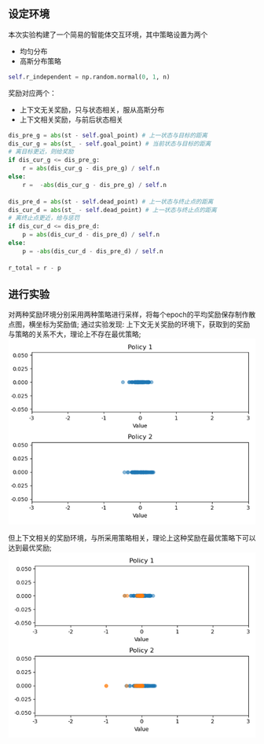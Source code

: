 ## 设定环境
本次实验构建了一个简易的智能体交互环境，其中策略设置为两个
- 均匀分布
- 高斯分布策略
```python
self.r_independent = np.random.normal(0, 1, n)
```
奖励对应两个：
- 上下文无关奖励，只与状态相关，服从高斯分布
- 上下文相关奖励，与前后状态相关
```python
dis_pre_g = abs(st - self.goal_point) # 上一状态与目标的距离
dis_cur_g = abs(st_ - self.goal_point) # 当前状态与目标的距离
# 离目标更近，则给奖励
if dis_cur_g <= dis_pre_g:
    r = abs(dis_cur_g - dis_pre_g) / self.n
else:
    r =  -abs(dis_cur_g - dis_pre_g) / self.n

dis_pre_d = abs(st - self.dead_point) # 上一状态与终止点的距离
dis_cur_d = abs(st_ - self.dead_point) # 上一状态与终止点的距离
# 离终止点更近，给与惩罚
if dis_cur_d <= dis_pre_d:
    p = abs(dis_cur_d - dis_pre_d) / self.n
else:
    p = -abs(dis_cur_d - dis_pre_d) / self.n

r_total = r - p
```

## 进行实验
对两种奖励环境分别采用两种策略进行采样，将每个epoch的平均奖励保存制作散点图，横坐标为奖励值;
通过实验发现:
上下文无关奖励的环境下，获取到的奖励与策略的关系不大，理论上不存在最优策略;
![不相关](不相关奖励点图.png)

但上下文相关的奖励环境，与所采用策略相关，理论上这种奖励在最优策略下可以达到最优奖励;
![相关](相关奖励点图.png)
 
